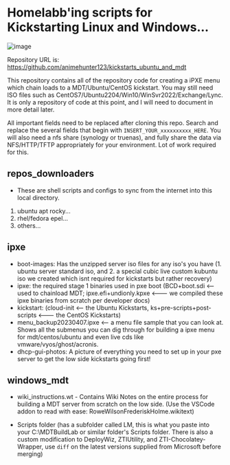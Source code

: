 # Homelabb'ing scripts for Kickstarting Linux and Windows...

![image](https://user-images.githubusercontent.com/42163211/231925197-c375244d-22a0-4db5-a40d-c4bbd388e13c.png)

Repository URL is: https://github.com/animehunter123/kickstarts_ubuntu_and_mdt

This repository contains all of the repository code for creating a iPXE menu which chain loads to a MDT/Ubuntu/CentOS kickstart. You may still need ISO files such as CentOS7/Ubuntu2204/Win10/WinSvr2022/Exchange/Lync. It is only a repository of code at this point, and I will need to document in more detail later.

All important fields need to be replaced after cloning this repo. Search and replace the several fields that begin with ```INSERT_YOUR_xxxxxxxxxx_HERE```. You will also need a nfs share (synology or truenas), and fully share the data via NFS/HTTP/TFTP appropriately for your environment. Lot of work required for this.

## repos_downloaders
* These are shell scripts and configs to sync from the internet into this local directory.

1. ubuntu apt rocky...
2. rhel/fedora epel...
3. others...

## ipxe
* boot-images: Has the unzipped server iso files for any iso's you have (1. ubuntu server standard iso, and 2. a special cubic live custom kubuntu iso we created which isnt required for kickstarts but rather recovery)
* ipxe: the required stage 1 binaries used in pxe boot (BCD+boot.sdi <-- used to chainload MDT; ipxe.efi+undionly.kpxe <--- we compiled these ipxe binaries from scratch per developer docs)
* kickstart: (cloud-init <-- the Ubuntu Kickstarts, ks+pre-scripts+post-scripts <--- the CentOS Kickstarts)
* menu_backup20230407.ipxe <-- a menu file sample that you can look at. Shows all the submenus you can dig through for building a ipxe menu for mdt/centos/ubuntu and even live cds like vmware/vyos/ghost/acronis.
* dhcp-gui-photos: A picture of everything you need to set up in your pxe server to get the low side kickstarts going first!

## windows_mdt
* wiki_instructions.wt - Contains Wiki Notes on the entire process for building a MDT server from scratch on the low side. (Use the VSCode addon to read with ease: RoweWilsonFrederiskHolme.wikitext)

* Scripts folder (has a subfolder called LM, this is what you paste into your C:\MDTBuildLab or similar folder's Scripts folder. There is also a custom modification to DeployWiz, ZTIUtility, and ZTI-Chocolatey-Wrapper, use `diff` on the latest versions supplied from Microsoft before merging)

